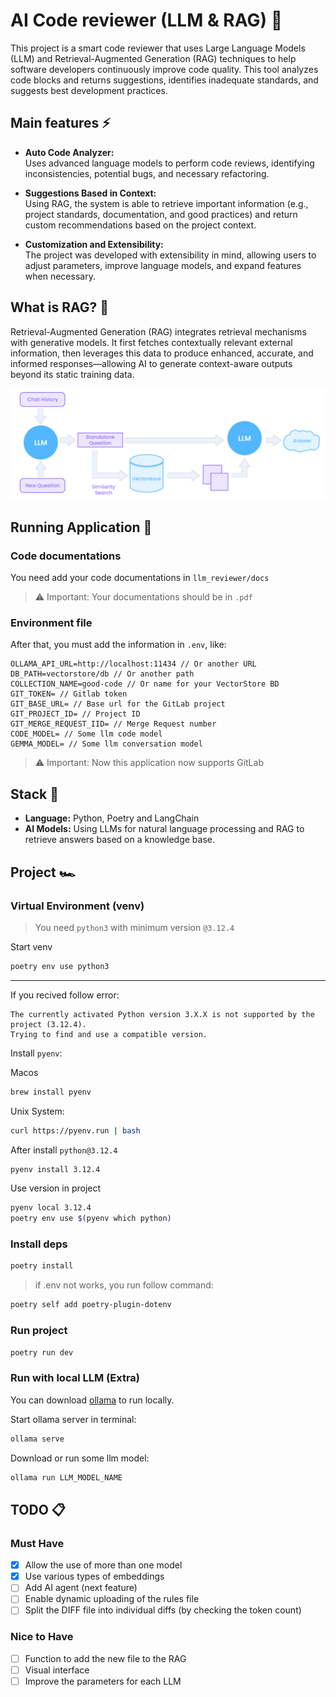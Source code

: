 # AI Code reviewer (LLM & RAG) 🤖

This project is a smart code reviewer that uses Large Language Models (LLM) and Retrieval-Augmented Generation (RAG) techniques to help software developers continuously improve code quality.
This tool analyzes code blocks and returns suggestions, identifies inadequate standards, and suggests best development practices.

## Main features ⚡️

- **Auto Code Analyzer:**  
  Uses advanced language models to perform code reviews, identifying inconsistencies, potential bugs, and necessary refactoring.

- **Suggestions Based in Context:**  
  Using RAG, the system is able to retrieve important information (e.g., project standards, documentation, and good practices) and return custom recommendations based on the project context.

- **Customization and Extensibility:**  
  The project was developed with extensibility in mind, allowing users to adjust parameters, improve language models, and expand features when necessary.

## What is RAG? 🤨

Retrieval-Augmented Generation (RAG) integrates retrieval mechanisms with generative models. It first fetches contextually relevant external information, then leverages this data to produce enhanced, accurate, and informed responses—allowing AI to generate context-aware outputs beyond its static training data.

<img src="docs/rag.png" />

## Running Application 👀

### Code documentations

You need add your code documentations in `llm_reviewer/docs`

> ⚠️ Important: Your documentations should be in `.pdf`

### Environment file

After that, you must add the information in `.env`, like:

```
OLLAMA_API_URL=http://localhost:11434 // Or another URL
DB_PATH=vectorstore/db // Or another path
COLLECTION_NAME=good-code // Or name for your VectorStore BD
GIT_TOKEN= // Gitlab token
GIT_BASE_URL= // Base url for the GitLab project
GIT_PROJECT_ID= // Project ID
GIT_MERGE_REQUEST_IID= // Merge Request number
CODE_MODEL= // Some llm code model
GEMMA_MODEL= // Some llm conversation model
```

> ⚠️ Important: Now this application now supports GitLab

## Stack 🧩

- **Language:** Python, Poetry and LangChain
- **AI Models:** Using LLMs for natural language processing and RAG to retrieve answers based on a knowledge base.

## Project 🏎️

### Virtual Environment (venv)

> You need `python3` with minimum version `@3.12.4`

Start venv

```bash
poetry env use python3
```

---

If you recived follow error:

```
The currently activated Python version 3.X.X is not supported by the project (3.12.4).
Trying to find and use a compatible version.
```

Install `pyenv`:

Macos

```bash
brew install pyenv
```

Unix System:

```bash
curl https://pyenv.run | bash
```

After install `python@3.12.4`

```bash
pyenv install 3.12.4
```

Use version in project

```bash
pyenv local 3.12.4
poetry env use $(pyenv which python)
```

### Install deps

```bash
poetry install
```

> if .env not works, you run follow command:

```bash
poetry self add poetry-plugin-dotenv
```

### Run project

```bash
poetry run dev
```

### Run with local LLM (Extra)

You can download [ollama](https://ollama.com/) to run locally.

Start ollama server in terminal:

```bash
ollama serve
```

Download or run some llm model:

```bash
ollama run LLM_MODEL_NAME
```

## TODO 📋

### Must Have

- [x] Allow the use of more than one model
- [x] Use various types of embeddings
- [ ] Add AI agent (next feature)
- [ ] Enable dynamic uploading of the rules file
- [ ] Split the DIFF file into individual diffs (by checking the token count)

### Nice to Have

- [ ] Function to add the new file to the RAG
- [ ] Visual interface
- [ ] Improve the parameters for each LLM
